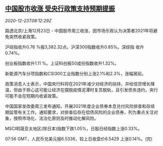 <!--1608711794000-->
[中国股市收涨 受央行政策支持预期提振](https://cn.reuters.com/article/china-stocks-cen-1223-idCNKBS28X0WH)
------

<div><i>2020-12-23T08:12:29Z</i></div><p>路透北京/上海12月23日 - 中国股市周三收涨，因市场乐观认为决策者2021年将避免突然收紧政策。</p><p>沪综指收升0.76 %报3,382.32点。沪深300指数收升0.85%。深综指 收升 0.74%。</p><p>创业板指数收升1.11 %。上证科创板50成份指数收升1.32%。</p><p>新能源汽车分项指数和CSI300工业指数分别上涨2.1%和2.3%，涨幅居前。</p><p>政策消息人士表示，中国央行料将在2021年减少对经济的扶持，并给信贷增长降温，但由于担心这可能让经济在摆脱疫情泥潭时复苏脱轨，且引发债务违约，央行可能不会在短期内收紧政策。</p><p>中国国家发改委周三发布通知，开展2021年度企业债券本息兑付风险排查和存续期监管有关工作。通知要求，对排查后存在偿债风险的企业债券，列为重点关注对象，按照市场化、法治化原则及时推动化解风险。</p><p>MSCI明晟亚太地区(除日本)指数下跌1.05%，日股日经指数上涨0.33%。</p><p>07:56 GMT，人民币兑美元报6.5336，较上日收盘价6.5429 上涨0.14%。(完)</p>
